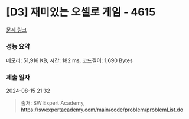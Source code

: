 # [D3] 재미있는 오셀로 게임 - 4615 

[문제 링크](https://swexpertacademy.com/main/code/problem/problemDetail.do?contestProbId=AWQmA4uK8ygDFAXj) 

### 성능 요약

메모리: 51,916 KB, 시간: 182 ms, 코드길이: 1,690 Bytes

### 제출 일자

2024-08-15 21:32



> 출처: SW Expert Academy, https://swexpertacademy.com/main/code/problem/problemList.do